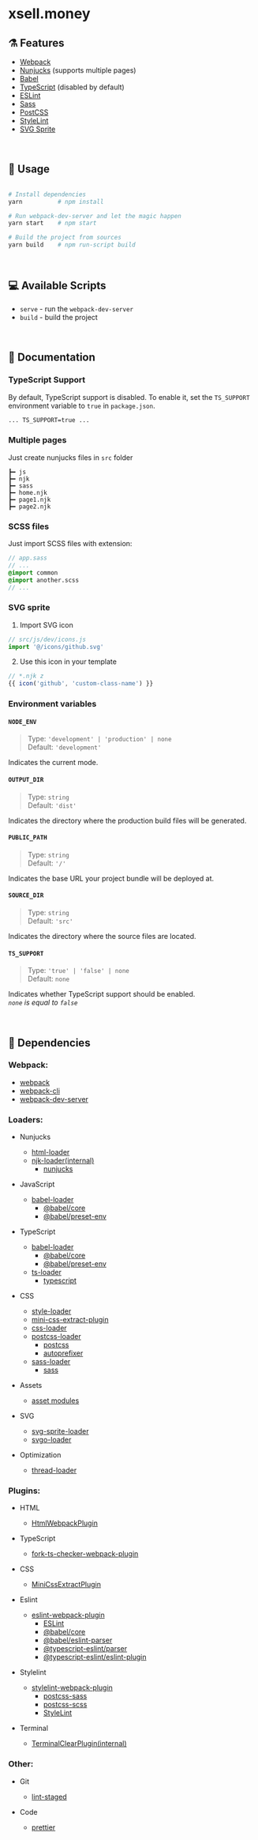 # xsell.money

## ⚗️ Features

- [Webpack](https://webpack.js.org)
- [Nunjucks](https://mozilla.github.io/nunjucks) (supports multiple pages)
- [Babel](https://babeljs.io)
- [TypeScript](https://typescriptlang.org) (disabled by default)
- [ESLint](https://eslint.org)
- [Sass](https://sass-lang.com)
- [PostCSS](https://postcss.org)
- [StyleLint](https://stylelint.io)
- [SVG Sprite](https://github.com/JetBrains/svg-sprite-loader)

<br/>

## 🚀 Usage

```bash

# Install dependencies
yarn          # npm install

# Run webpack-dev-server and let the magic happen
yarn start    # npm start

# Build the project from sources
yarn build    # npm run-script build

```

<br/>

## 💻 Available Scripts

- `serve` - run the `webpack-dev-server`
- `build` - build the project

<br/>

## 📘 Documentation

### TypeScript Support

By default, TypeScript support is disabled. To enable it, set the `TS_SUPPORT` environment variable to `true` in `package.json`.

```bash
... TS_SUPPORT=true ...
```

### Multiple pages

Just create nunjucks files in `src` folder

```
┣━ js
┣━ njk
┣━ sass
┣━ home.njk
┣━ page1.njk
┣━ page2.njk
```

### SCSS files

Just import SCSS files with extension:

```sass
// app.sass
// ...
@import common
@import another.scss
// ...
```

### SVG sprite

1. Import SVG icon

```javascript
// src/js/dev/icons.js
import '@/icons/github.svg'
```

2. Use this icon in your template

<!-- prettier-ignore -->
```javascript
// *.njk z
{{ icon('github', 'custom-class-name') }}
```

### Environment variables

#### `NODE_ENV`

> Type: `'development' | 'production' | none` <br/>
> Default: `'development'`

Indicates the current mode.

#### `OUTPUT_DIR`

> Type: `string` <br/>
> Default: `'dist'`

Indicates the directory where the production build files will be generated.

#### `PUBLIC_PATH`

> Type: `string` <br/>
> Default: `'/'`

Indicates the base URL your project bundle will be deployed at.

#### `SOURCE_DIR`

> Type: `string` <br/>
> Default: `'src'`

Indicates the directory where the source files are located.

#### `TS_SUPPORT`

> Type: `'true' | 'false' | none` <br/>
> Default: `none`

Indicates whether TypeScript support should be enabled. <br/>
_`none` is equal to `false`_

<br/>

## 📓 Dependencies

### Webpack:

- [webpack](https://github.com/webpack/webpack)
- [webpack-cli](https://github.com/webpack/webpack-cli)
- [webpack-dev-server](https://github.com/webpack/webpack-dev-server)

### Loaders:

- Nunjucks

  - [html-loader](https://github.com/webpack-contrib/html-loader)
  - [njk-loader(internal)](./config/modules/njk-loader/index.js)
    - [nunjucks](https://github.com/mozilla/nunjucks)

- JavaScript

  - [babel-loader](https://github.com/babel/babel-loader)
    - [@babel/core](https://github.com/babel/babel)
    - [@babel/preset-env](https://github.com/babel/babel/tree/master/packages/babel-preset-env)

- TypeScript

  - [babel-loader](https://github.com/babel/babel-loader)
    - [@babel/core](https://github.com/babel/babel)
    - [@babel/preset-env](https://github.com/babel/babel/tree/master/packages/babel-preset-env)
  - [ts-loader](https://github.com/TypeStrong/ts-loader)
    - [typescript](https://github.com/microsoft/TypeScript)

- CSS

  - [style-loader](https://github.com/webpack-contrib/style-loader)
  - [mini-css-extract-plugin](https://github.com/webpack-contrib/mini-css-extract-plugin)
  - [css-loader](https://github.com/webpack-contrib/css-loader)
  - [postcss-loader](https://github.com/webpack-contrib/postcss-loader)
    - [postcss](https://github.com/postcss/postcss)
    - [autoprefixer](https://github.com/postcss/autoprefixer)
  - [sass-loader](https://github.com/webpack-contrib/sass-loader)
    - [sass](https://github.com/sass/sass)

- Assets

  - [asset modules](https://webpack.js.org/guides/asset-modules)

- SVG

  - [svg-sprite-loader](https://github.com/JetBrains/svg-sprite-loader)
  - [svgo-loader](https://github.com/svg/svgo-loader)

- Optimization
  - [thread-loader](https://github.com/webpack-contrib/thread-loader)

### Plugins:

- HTML

  - [HtmlWebpackPlugin](https://github.com/jantimon/html-webpack-plugin)

- TypeScript

  - [fork-ts-checker-webpack-plugin](https://github.com/TypeStrong/fork-ts-checker-webpack-plugin)

- CSS

  - [MiniCssExtractPlugin](https://github.com/webpack-contrib/mini-css-extract-plugin)

- Eslint

  - [eslint-webpack-plugin](https://github.com/webpack-contrib/eslint-webpack-plugin)
    - [ESLint](https://github.com/eslint/eslint)
    - [@babel/core](https://github.com/babel/babel)
    - [@babel/eslint-parser](https://github.com/babel/babel/tree/main/eslint/babel-eslint-parser)
    - [@typescript-eslint/parser](https://github.com/typescript-eslint/typescript-eslint/tree/master/packages/parser)
    - [@typescript-eslint/eslint-plugin](https://github.com/typescript-eslint/typescript-eslint/tree/master/packages/eslint-plugin)

- Stylelint

  - [stylelint-webpack-plugin](https://github.com/webpack-contrib/stylelint-webpack-plugin)
    - [postcss-sass](https://github.com/AleshaOleg/postcss-sass)
    - [postcss-scss](https://github.com/postcss/postcss-scss)
    - [StyleLint](https://github.com/stylelint/stylelint)

- Terminal
  - [TerminalClearPlugin(internal)](./config/modules/terminal-clear-plugin/index.js)

### Other:

- Git

  - [lint-staged](https://github.com/lint-staged/lint-staged)

- Code
  - [prettier](https://prettier.io/)

<br/>
